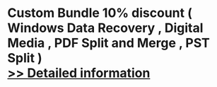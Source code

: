 # Custom Bundle 10% discount ( Windows Data Recovery , Digital Media , PDF Split and Merge , PST Split )<br />[>> Detailed information](https://secure.element5.com/esales/product.html?productid=300458908&affiliateid=200057808)